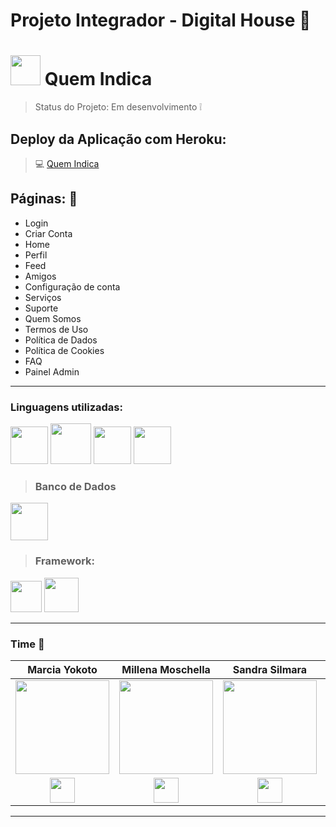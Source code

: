 # Projeto Integrador - Digital House :star2:

#  <img src="https://quem-indica.herokuapp.com/imagens/logo_icon.svg" width="48"> Quem Indica


> Status do Projeto: Em desenvolvimento :grey_exclamation:
## Deploy da Aplicação com Heroku: 


> :computer: [Quem Indica](https://quem-indica.herokuapp.com/)


 ## Páginas: :file_folder:
- Login
- Criar Conta
- Home
- Perfil
- Feed
- Amigos
- Configuração de conta
- Serviços
- Suporte 
- Quem Somos
- Termos de Uso
- Política de Dados
- Política de Cookies
- FAQ
- Painel Admin 

---
### Linguagens utilizadas: 


<img src="https://upload.wikimedia.org/wikipedia/commons/thumb/6/61/HTML5_logo_and_wordmark.svg/512px-HTML5_logo_and_wordmark.svg.png" width="60"> <img src="https://cdn.worldvectorlogo.com/logos/css3.svg" width="65"> <img src="https://www.php.net/images/logos/new-php-logo.svg" width="60"> <img src="https://image.flaticon.com/icons/svg/2306/2306083.svg" width="60">


> ### Banco de Dados

<img src="https://icons-for-free.com/iconfiles/png/512/development+logo+mysql+icon-1320184807686758112.png" width="60">


> ### Framework: 
<img src="https://upload.wikimedia.org/wikipedia/commons/thumb/9/9a/Laravel.svg/1200px-Laravel.svg.png" width="50"> <img src="https://cdn.iconscout.com/icon/free/png-256/bootstrap-226077.png" width="55">

---

### Time :punch:


| **Marcia Yokoto** | **Millena Moschella** | **Sandra Silmara** | **Sara Margarido** | **Shyrles Monteiro** |
| :---: |:---:| :---:| :---: | :---: |
| <img src="https://media-exp1.licdn.com/dms/image/C4D03AQHHZffyO8OO7A/profile-displayphoto-shrink_400_400/0?e=1602720000&v=beta&t=FsbCoxom4SeASncEhHC9kK0SAnso40GplbZd-1vHxqY" width="150"> | <img src="https://avatars0.githubusercontent.com/u/51166535?s=460&u=9a87dfada5040e4ce093d6397f447bb0c7a2bd68&v=4" width="150"> | <img src="https://avatars0.githubusercontent.com/u/56775340?s=460&u=b49939063d5df2f434e5fe179c8effa9dd6341f0&v=4" width="150">  | <img src="https://avatars0.githubusercontent.com/u/56804909?s=460&u=fab9b7b328d7c2804b279ec173ebd20a15f1de85&v=4" width="150"> | <img src="https://media-exp1.licdn.com/dms/image/C4D03AQHTHrlKUiBZ4w/profile-displayphoto-shrink_400_400/0?e=1602720000&v=beta&t=tGNf7WeMuRuTNe6xQvc8m0UYVYloumxdJGDqibJcYQ8" width="150">
| <a href="https://github.com/marciayokota"  target="_blank"><img src="https://rockcontent.com/wp-content/uploads/2020/03/github.jpg" width="40"></a> | <a href="https://github.com/millenamoschella" target="_blank"><img src="https://rockcontent.com/wp-content/uploads/2020/03/github.jpg" width="40"></a> | <a href="https://github.com/sandrazfd" target="_blank"><img src="https://rockcontent.com/wp-content/uploads/2020/03/github.jpg" width="40"></a> | <a href="https://github.com/saramargarido" target="_blank"><img src="https://rockcontent.com/wp-content/uploads/2020/03/github.jpg" width="40"></a> | <a href="https://github.com/Shyrles" target="_blank"><img src="https://rockcontent.com/wp-content/uploads/2020/03/github.jpg" width="40"></a> |


---

